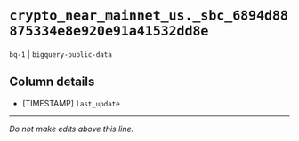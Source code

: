 # `crypto_near_mainnet_us._sbc_6894d88875334e8e920e91a41532dd8e`
`bq-1` | `bigquery-public-data`

## Column details
* [TIMESTAMP] `last_update`

-------------------------------------------------------------------------------
*Do not make edits above this line.*
